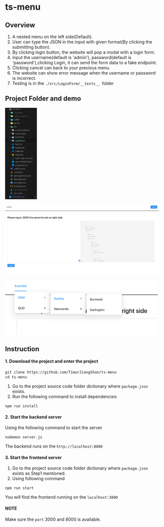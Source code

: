 # ts-menu

## Overview

1. A nested menu on the left side(Default).
2. User can type the JSON in the input with given format(By clicking the submitting button).
3. By clicking login button, the website will pop a modal with a login form.
4. Input the username(default is 'admin'), password(default is 'password'),clicking Login, it can send the form data to a fake endpoint.
5. Clicking cancel can back to your previous menu.
6. The website can show error message when the username or password is incorrect.
7. Testing is in the `./src/LoginForm/__tests__ `folder

## Project Folder and demo

<img src="https://github.com/TimurJiangShan/NodeJS/blob/master/Screen%20Shot%202020-12-07%20at%2012.34.08%20am.png" height="300" alt="Pics" /><br>

<img src="https://github.com/TimurJiangShan/NodeJS/blob/master/first-app/Overview.png" width="1000" alt="Pics" /><br>

<img src="https://github.com/TimurJiangShan/NodeJS/blob/master/first-app/NextedMenu.png" width="500" alt="Pics" /><br>

## Instruction

#### 1. Download the project and enter the project

```
git clone https://github.com/TimurJiangShan/ts-menu
cd ts-menu
```

1. Go to the project source code folder dictionary where `package.json` exists.
2. Run the following command to install dependencies:

```
npm run install
```

#### 2. Start the backend server

Using the following command to start the server

```
nodemon server.js
```

The backend runs on the `http://localhost:8000`

#### 3. Start the frontend server

1. Go to the project source code folder dictionary where `package.json` exists as Step1 mentioned.
2. Using following command

```
npm run start
```

You will find the frontend running on the `localhost:3000`

#### NOTE

Make sure the `port` 3000 and 8000 is available.
